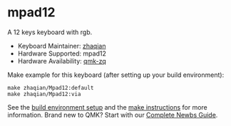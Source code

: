 # mpad12

A 12 keys keyboard with rgb.

* Keyboard Maintainer: [zhaqian](https://github.com/zhaqian12)
* Hardware Supported: mpad12
* Hardware Availability: [qmk-zq](https://github.com/zhaqian12/qmk_firmware)

Make example for this keyboard (after setting up your build environment):

    make zhaqian/Mpad12:default
    make zhaqian/Mpad12:via

See the [build environment setup](https://docs.qmk.fm/#/getting_started_build_tools) and the [make instructions](https://docs.qmk.fm/#/getting_started_make_guide) for more information. Brand new to QMK? Start with our [Complete Newbs Guide](https://docs.qmk.fm/#/newbs).
